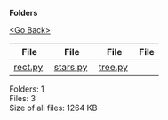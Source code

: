 **Folders**

[&lt;Go Back&gt;](../right.html)

<table><thead><tr class="header"><th><strong>File</strong></th><th><strong>File</strong></th><th><strong>File</strong></th><th><strong>File</strong></th></tr></thead><tbody><tr class="odd"><td><a href="rect.py">rect.py</a> </td><td><a href="stars.py">stars.py</a> </td><td><a href="tree.py">tree.py</a> </td><td></td></tr></tbody></table>

Folders: 1  
Files: 3  
Size of all files: 1264 KB
